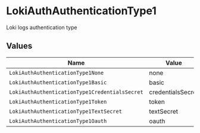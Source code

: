 # LokiAuthAuthenticationType1

Loki logs authentication type


## Values

| Name                                           | Value                                          |
| ---------------------------------------------- | ---------------------------------------------- |
| `LokiAuthAuthenticationType1None`              | none                                           |
| `LokiAuthAuthenticationType1Basic`             | basic                                          |
| `LokiAuthAuthenticationType1CredentialsSecret` | credentialsSecret                              |
| `LokiAuthAuthenticationType1Token`             | token                                          |
| `LokiAuthAuthenticationType1TextSecret`        | textSecret                                     |
| `LokiAuthAuthenticationType1Oauth`             | oauth                                          |